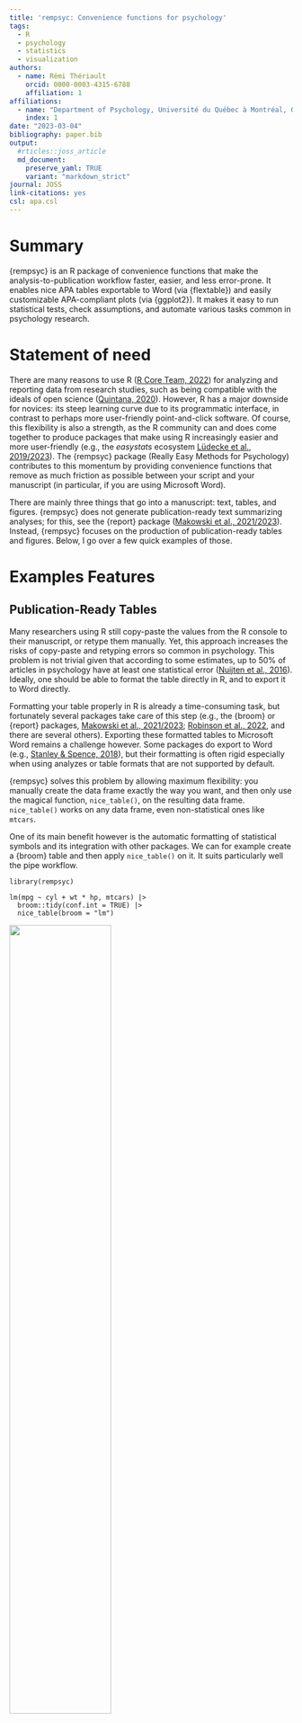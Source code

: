 ```yaml
---
title: 'rempsyc: Convenience functions for psychology'
tags:
  - R
  - psychology
  - statistics
  - visualization
authors:
  - name: Rémi Thériault
    orcid: 0000-0003-4315-6788
    affiliation: 1
affiliations:
  - name: "Department of Psychology, Université du Québec à Montréal, Québec, Canada"
    index: 1
date: "2023-03-04"
bibliography: paper.bib
output:
  #rticles::joss_article
  md_document:
    preserve_yaml: TRUE
    variant: "markdown_strict"
journal: JOSS
link-citations: yes
csl: apa.csl
---
```


# Summary

{rempsyc} is an R package of convenience functions that make the
analysis-to-publication workflow faster, easier, and less error-prone.
It enables nice APA tables exportable to Word (via {flextable}) and
easily customizable APA-compliant plots (via {ggplot2}). It makes it
easy to run statistical tests, check assumptions, and automate various
tasks common in psychology research.

# Statement of need

There are many reasons to use R ([R Core Team, 2022](#ref-base2021)) for
analyzing and reporting data from research studies, such as being
compatible with the ideals of open science ([Quintana,
2020](#ref-quintana2020)). However, R has a major downside for novices:
its steep learning curve due to its programmatic interface, in contrast
to perhaps more user-friendly point-and-click software. Of course, this
flexibility is also a strength, as the R community can and does come
together to produce packages that make using R increasingly easier and
more user-friendly (e.g., the *easystats* ecosystem [Lüdecke et al.,
2019/2023](#ref-easystatsPackage)). The {rempsyc} package (Really Easy
Methods for Psychology) contributes to this momentum by providing
convenience functions that remove as much friction as possible between
your script and your manuscript (in particular, if you are using
Microsoft Word).

There are mainly three things that go into a manuscript: text, tables,
and figures. {rempsyc} does not generate publication-ready text
summarizing analyses; for this, see the {report} package ([Makowski et
al., 2021/2023](#ref-reportPackage)). Instead, {rempsyc} focuses on the
production of publication-ready tables and figures. Below, I go over a
few quick examples of those.

# Examples Features

## Publication-Ready Tables

Many researchers using R still copy-paste the values from the R console
to their manuscript, or retype them manually. Yet, this approach
increases the risks of copy-paste and retyping errors so common in
psychology. This problem is not trivial given that according to some
estimates, up to 50% of articles in psychology have at least one
statistical error ([Nuijten et al., 2016](#ref-nuijten2016prevalence)).
Ideally, one should be able to format the table directly in R, and to
export it to Word directly.

Formatting your table properly in R is already a time-consuming task,
but fortunately several packages take care of this step (e.g., the
{broom} or {report} packages, [Makowski et al.,
2021/2023](#ref-reportPackage); [Robinson et al., 2022](#ref-broom2022),
and there are several others). Exporting these formatted tables to
Microsoft Word remains a challenge however. Some packages do export to
Word (e.g., [Stanley & Spence, 2018](#ref-stanley2018reproducible)), but
their formatting is often rigid especially when using analyzes or table
formats that are not supported by default.

{rempsyc} solves this problem by allowing maximum flexibility: you
manually create the data frame exactly the way you want, and then only
use the magical function, `nice_table()`, on the resulting data frame.
`nice_table()` works on any data frame, even non-statistical ones like
`mtcars`.

One of its main benefit however is the automatic formatting of
statistical symbols and its integration with other packages. We can for
example create a {broom} table and then apply `nice_table()` on it. It
suits particularly well the pipe workflow.

    library(rempsyc)

    lm(mpg ~ cyl + wt * hp, mtcars) |>
      broom::tidy(conf.int = TRUE) |>
      nice_table(broom = "lm")

<img src="paper_files/figure-markdown_strict/broom-1.png"
style="width:60.0%" />

We can do the same with a {report} table.

    stats.table <- lm(mpg ~ cyl + wt * hp, mtcars) |>
      report::report() |>
      as.data.frame()

    nice_table(stats.table)

<img src="paper_files/figure-markdown_strict/report-1.png"
style="width:80.0%" />

The {report} package provides quite comprehensive tables, so one may
request an abbreviated table with the `'short'` argument. For
convenience, it is also possible to highlight significant results for
better visual discrimination, using the `'highlight'` argument.[1] Once
satisfied with the table, we can add a title and note.

    my_table <- nice_table(
      stats.table, short = TRUE, highlight = 0.001,
      title = c("Table 1", "A Pretty Regression Model"),
      note = c("The data was extracted from the 1974 Motor Trend US magazine.",
               "Greyed rows represent statistically significant differences, p < .001."))
    my_table

<img src="paper_files/figure-markdown_strict/highlight-1.png"
style="width:80.0%" />

One can then easily save the resulting table to Word with
`flextable::save_as_docx()`, specifying the object name and desired
path.

    flextable::save_as_docx(my_table, path = "nice_tablehere.docx")

Additionally, tables created with `nice_table()` are {flextable} objects
([Gohel & Skintzos, 2022](#ref-flextable2022)), and can be modified as
such.[2]

## Formattting Results of Analyses

{rempsyc} also provides its own set of functions to prepare statistical
tables before they can be fed to `nice_table()` and saved to Word.

### *t* tests

    nice_t_test(data = mtcars,
                response = c("mpg", "disp", "drat"),
                group = "am",
                warning = FALSE) |>
      nice_table()

<img src="paper_files/figure-markdown_strict/nice_t_test-1.png"
style="width:60.0%" />

### Contrasts

    nice_contrasts(data = mtcars,
                   response = c("mpg", "disp"),
                   group = "cyl",
                   covariates = "hp") |>
      nice_table(highlight = .001)

<img src="paper_files/figure-markdown_strict/nice_contrasts-1.png"
style="width:80.0%" />

### Regressions

    model1 <- lm(mpg ~ cyl + wt * hp, mtcars)
    model2 <- lm(qsec ~ disp + drat * carb, mtcars)

    nice_lm(list(model1, model2)) |>
      nice_table(highlight = TRUE)

<img src="paper_files/figure-markdown_strict/nice_lm-1.png"
style="width:80.0%" />

### Simple Slopes

    model1 <- lm(mpg ~ gear * wt, mtcars)
    model2 <- lm(disp ~ gear * wt, mtcars)
    my.models <- list(model1, model2)

    nice_lm_slopes(my.models, predictor = "gear", moderator = "wt") |>
      nice_table()

<img src="paper_files/figure-markdown_strict/nice_lm_slopes-1.png"
style="width:80.0%" />

### Correlation Matrices

It is also possible to export a colour-coded correlation matrix to
Microsoft Excel. The `cormatrix_excel()` function has several benefits
over conventional approaches. The base R `cor()` function for example
does not use rounded values and the console is impractical for large
matrices. One may manually round values and export it to a `.csv` file,
which is an improvement but still unsatisfying.

The {apaTables} package ([Stanley & Spence,
2018](#ref-stanley2018reproducible)) allows exporting the correlation
matrix to Word in an APA format, and in many cases this is very
satifying for APA requirements. Hovever, the Word format is not suitable
for large matrices, as it will often spread beyond the document’s margin
limits.

Another approach is to export to an image, like the {correlation}
package does ([Makowski et al., 2020](#ref-correlationpackage)).[3] For
very small matrices, this works extremely well, and the colour is an
immense help to quickly identify which correlations are strong or weak,
positive or negative, and significant or non-significant. Again,
however, this does not work so well for large matrices because labels
might overlap or navigating the large figure becomes difficult.

When the goal is more exploratory, rather than reporting, and we have
large matrices, it can be more useful to export it to Excel. In
{rempsyc}, we combine the idea of using a coloured correlation matrix
from the {correlation} package with the idea of exporting to Excel using
{openxlsx2} ([Barbone & Garbuszus, 2023](#ref-openxlsx2package)).

We also provide some usability improvements, like freezing the first row
and column so as to be able to easily see which variables correlates
with which other variable, regardless of how far or deep those variables
are located within the matrix.

The colour represents the strength of the correlation, whereas the stars
represent how significant the *p* value is.[4] The exact *p* values are
provided in a second tab for reference purposes, so all information is
readily available in a convenient format.

    cormatrix_excel(data = infert, 
                    filename = "cormatrix1", 
                    select = c("age", "parity", "induced", "case", "spontaneous", 
                               "stratum", "pooled.stratum"))

![](figures/cormatrix.png) ![](figures/cormatrix2.png)

## Publication-Ready Figures

Preparing figures according to APA style, having them look good, and
being able to save them in high-resolution with the proper ratios is
often challenging. Working with {ggplot2} ([Wickham,
2016](#ref-ggplot2package)) provides tremendous flexibility, but an
unintended consequence is that doing even trivial operations can at
times be daunting.

This is why {rempsyc} setups a few default plot types, ready to be saved
to your preferred format (`.pdf`, `.tiff`, or `.png`).

### Violin Plots

    nice_violin(data = ToothGrowth,
                group = "dose",
                response = "len",
                xlabels = c("Low", "Medium", "High"),
                comp1 = 1,
                comp2 = 3,
                has.d = TRUE,
                d.y = 30)

<img src="paper_files/figure-markdown_strict/nice_violin-1.png" width="60%" />

For an example of such use in publication, see Thériault et al.
([2021](#ref-theriault2021swapping)).

One can easily save the resulting figure with `ggplot2::ggsave()`,
specifying the desired file name, extension, and resolution.

    ggplot2::ggsave('nice_violinplothere.pdf', width = 7, height = 7, 
                    unit = 'in', dpi = 300)

Recommended dimensions for saving {rempsyc} figures is 7 inches wide and
7 inches high at 300 dpi, which makes sure that the resolution is high
enough even if saving to non-vector graphics formats like `.png`. That
said, scalable vector graphics formats like `.pdf` or `.eps` are still
recommended for high-resolution submissions to scientific journals.

### Scatter Plots

Figures are {ggplot2} objects ([Wickham, 2016](#ref-ggplot2package)),
and can be modified as such.

    nice_scatter(data = mtcars,
                 predictor = "wt",
                 response = "mpg",
                 group = "cyl",
                 has.confband = TRUE)

<img src="paper_files/figure-markdown_strict/nice_scatter-1.png" width="60%" />

    nice_scatter(data = mtcars,
                 predictor = "wt",
                 response = "mpg",
                 has.confband = TRUE,
                 has.r = TRUE,
                 has.p = TRUE) +
      ggplot2::geom_hline(yintercept = mean(mtcars$mpg), colour = "black", 
                          linewidth = 1.4, linetype = "dashed") +
      ggplot2::annotate("text", x = 3.5, y = 22, size = 7,
                        label = paste("Mean mpg =", round(mean(mtcars$mpg), 2)))

<img src="paper_files/figure-markdown_strict/nice_scatter-2.png" width="60%" />

For an example of such use in publication, see Krol et al.
([2020](#ref-krol2020self)).

### Overlapping Circles

For psychologists using the Inclusion of Other in the the Self Scale
([Aron et al., 1992](#ref-aron1992inclusion)), it can be useful to
interpolate the original discrete scores (1 to 7) into a group average
representation of the conceptual self-other overlap.

    overlap_circle(3.5)

<img src="paper_files/figure-markdown_strict/overlap_circle-1.png" width="40%" />

For an example of such use in publication, see Thériault et al.
([2021](#ref-theriault2021swapping)).

## Testing assumptions

When comes time to test assumptions of a linear model, the best option
is the `check_model()` function from *easystats*’ {performance} package,
which allows direct visual evaluation of assumptions ([Lüdecke,
Ben-Shachar, et al., 2021](#ref-performancepackage)). Indeed, visual
assessment of diagnostic plots is recommended over statistical tests
since they are overpowered in large samples and underpowered in small
samples ([Kozak & Piepho, 2018](#ref-kozak2018s)).

That said, if for whatever reason one wants to check objective asumption
tests for a linear model, rempsyc makes this easy with the
`nice_assumptions()` function, which provide *p* values for normality
(Shapiro–Wilk), homoscedasticity (Breusch–Pagan) and autocorrelation of
residuals (Durbin–Watson) in one call.

### Categorical Predictors

`nice_normality()` makes it easy to visually check normality in the case
of categorical predictors (i.e., when using groups), through a
combination of quantile-quantile plots, density plots, and histograms.

    nice_normality(data = iris,
                   variable = "Sepal.Length",
                   group = "Species",
                   shapiro = TRUE,
                   histogram = TRUE,
                   title = "Density (Sepal Length)")

![](paper_files/figure-markdown_strict/nice_normality-1.png)

Similarly for univariate outliers using the median absolute deviation
(MAD, [Leys et al., 2013](#ref-leys2013outliers)).

    plot_outliers(airquality,
                  group = "Month",
                  response = "Ozone")

<img src="paper_files/figure-markdown_strict/plot_outliers-1.png" width="60%" />

Univariate outliers based on the MAD can also be simply requested with
`find_mad()`.[5]

    find_mad(airquality, names(airquality), criteria = 3)

    ## 8 outlier(s) based on 3 median absolute deviations for variable(s): 
    ##  Ozone, Solar.R, Wind, Temp, Month, Day 
    ## 
    ## Outliers per variable: 
    ## 
    ## $Ozone
    ##   Row Ozone_mad
    ## 1  30  3.218284
    ## 2  62  3.989131
    ## 3  99  3.488081
    ## 4 101  3.025573
    ## 5 117  5.261028
    ## 6 121  3.333911
    ## 
    ## $Wind
    ##   Row Wind_mad
    ## 1   9 3.049871
    ## 2  48 3.225825

Homoscedasticity can also be checked numerically with `nice_var()` or
visually with `nice_varplot()`.

    nice_var(data = iris,
             variable = names(iris[1:4]),
             group = "Species") |>
      nice_table()

<img src="paper_files/figure-markdown_strict/nice_var-1.png"
style="width:100.0%" />

    nice_varplot(data = iris,
                 variable = "Sepal.Length",
                 group = "Species")

<img src="paper_files/figure-markdown_strict/nice_var plot-1.png" width="70%" />

## Utility functions

Finally, with the idea of making the analysis workflow easier in mind,
{rempsyc} also provides a few other utility functions. `nice_na()`
allows reporting item-level missing values per scale, as well as
participant’s maximum number of missing items by scale, as per
recommendations ([Parent, 2013](#ref-parent2013handling)).

`extract_duplicates()` creates a data frame of only observations with a
duplicated ID or participant number, so they can be investigated more
thoroughly. `best_duplicate()` allows to follow-up on this investigation
and only keep the “best” duplicate, meaning those with the fewer number
of missing values, and in case of ties, the first one.

`nice_reverse()` permits the automatic reverse-coding of scores so
common for psychology questionnaires, provided the minimum and maximum
score values are known.

There are other functions that the reader can explore at their leisure
on the package official website. However, hopefully, this overview has
given the reader a gentle introduction to this package.

# Licensing and Availability

The {rempsyc} package is licensed under the GNU General Public License
(GPL v3.0). It is available on CRAN, and can be installed using
`install.packages("rempsyc")`. The full tutorial website can be accessed
at: <https://rempsyc.remi-theriault.com/>. All code is open-source and
hosted on GitHub, and bugs can be reported at
<https://github.com/rempsyc/rempsyc/issues/>.

# Acknowledgements

I would like to thank Jay Olson, Hugues Leduc, Charles-Étienne Lavoie,
and Björn Büdenbender for statistical or technical advice that helped
inform some functions of this package and/or useful feedback on this
manuscript. I would also like to acknowledge funding from the Social
Sciences and Humanities Research Council of Canada.

# References

Aron, A., Aron, E. N., & Smollan, D. (1992). <span
class="nocase">Inclusion of Other in the Self Scale</span> and the
structure of interpersonal closeness. *Journal of Personality and Social
Psychology*, *63*(4), 596. <https://doi.org/10.1037/0022-3514.63.4.596>

Barbone, J. M., & Garbuszus, J. M. (2023). *openxlsx2: Read, write and
edit ’xlsx’ files*. <https://github.com/JanMarvin/openxlsx2>

Gohel, D., & Skintzos, P. (2022). *Flextable: Functions for tabular
reporting*. <https://CRAN.R-project.org/package=flextable>

Kozak, M., & Piepho, H.-P. (2018). What’s normal anyway? Residual plots
are more telling than significance tests when checking ANOVA
assumptions. *Journal of Agronomy and Crop Science*, *204*(1), 86–98.
<https://doi.org/10.1111/jac.12220>

Krol, S. A., Thériault, R., Olson, J. A., Raz, A., & Bartz, J. A.
(2020). Self-concept clarity and the bodily self: Malleability across
modalities. *Personality and Social Psychology Bulletin*, *46*(5),
808–820. <https://doi.org/10.1177/0146167219879126>

Leys, C., Ley, C., Klein, O., Bernard, P., & Licata, L. (2013).
Detecting outliers: Do not use standard deviation around the mean, use
absolute deviation around the median. *Journal of Experimental Social
Psychology*, *49*(4), 764–766.
<https://doi.org/10.1016/j.jesp.2013.03.013>

Lüdecke, D., Ben-Shachar, M. S., Patil, I., Waggoner, P., & Makowski, D.
(2021). <span class="nocase">performance</span>: An R package for
assessment, comparison and testing of statistical models. *Journal of
Open Source Software*, *6*(60), 3139.
<https://doi.org/10.21105/joss.03139>

Lüdecke, D., Makowski, D., Ben-Shachar, M. S., Patil, I., Wiernik, B.
M., Bacher, E., & Thériault, R. (2023). *<span
class="nocase">easystats</span>: Streamline model interpretation,
visualization, and reporting*. <https://easystats.github.io/easystats/>
(Original work published 2019)

Lüdecke, D., Patil, I., Ben-Shachar, M. S., Wiernik, B. M., Waggoner,
P., & Makowski, D. (2021). <span class="nocase">see</span>: An R package
for visualizing statistical models. *Journal of Open Source Software*,
*6*(64), 3393. <https://doi.org/10.21105/joss.03393>

Makowski, D., Ben-Shachar, M. S., Patil, I., & Lüdecke, D. (2020).
Methods and algorithms for correlation analysis in R. *Journal of Open
Source Software*, *5*(51), 2306. <https://doi.org/10.21105/joss.02306>

Makowski, D., Lüdecke, D., Patil, I., Thériault, R., Ben-Shachar, M. S.,
& Wiernik, B. M. (2023). *<span class="nocase">report</span>: Automated
reporting of results and statistical models*.
<https://easystats.github.io/report/> (Original work published 2021)

Nuijten, M. B., Hartgerink, C. H., Van Assen, M. A., Epskamp, S., &
Wicherts, J. M. (2016). The prevalence of statistical reporting errors
in psychology (1985–2013). *Behavior Research Methods*, *48*, 1205–1226.
<https://doi.org/doi.org/10.3758/s13428-015-0664-2>

Parent, M. C. (2013). Handling item-level missing data: Simpler is just
as good. *The Counseling Psychologist*, *41*(4), 568–600.
<https://doi.org/10.1177%2F0011000012445176>

Quintana, D. S. (2020). *Five things about open and reproducible science
that every early career researcher should know*. <https://osf.io/2jt9u>

R Core Team. (2022). *R: A language and environment for statistical
computing*. R Foundation for Statistical Computing.
<https://www.R-project.org/>

Robinson, D., Hayes, A., & Couch, S. (2022). *<span
class="nocase">broom</span>: Convert statistical objects into tidy
tibbles*. <https://CRAN.R-project.org/package=broom>

Stanley, D. J., & Spence, J. R. (2018). Reproducible tables in
psychology using the apaTables package. *Advances in Methods and
Practices in Psychological Science*, *1*(3), 415–431.
<https://doi.org/10.1177/2515245918773743>

Thériault, R., Olson, J. A., Krol, S. A., & Raz, A. (2021). Body
swapping with a Black person boosts empathy: Using virtual reality to
embody another. *Quarterly Journal of Experimental Psychology*,
*74*(12), 2057–2074. <https://doi.org/10.1177/17470218211024826>

Wickham, H. (2016). *ggplot2: Elegant graphics for data analysis*.
Springer-Verlag New York. <https://ggplot2.tidyverse.org>

[1] This argument can be used logically, as `'TRUE'` or `'FALSE'`, but
can also be provided with a numeric value representing the cut-off
threshold for the *p* value

[2] A great resource for this is the {flextable} e-book:
<https://ardata-fr.github.io/flextable-book/>

[3] Exporting the correlation matrix to an image through the
{correlation} package also requires the {see} package ([Lüdecke, Patil,
et al., 2021](#ref-seepackage))

[4] For convenience, colours are only used when the corresponding *p*
value is at least smaller than .05

[5] Once one has identified outliers, it is also possible ot winsorize
them with the `winsorize_mad()` function.
